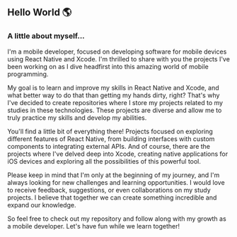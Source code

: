 ## Hello World 🌎

### A little about myself...

I'm a mobile developer, focused on developing software for mobile devices using React Native and Xcode. I'm thrilled to share with you the projects I've been working on as I dive headfirst into this amazing world of mobile programming.

My goal is to learn and improve my skills in React Native and Xcode, and what better way to do that than getting my hands dirty, right? That's why I've decided to create repositories where I store my projects related to my studies in these technologies. These projects are diverse and allow me to truly practice my skills and develop my abilities.

You'll find a little bit of everything there! Projects focused on exploring different features of React Native, from building interfaces with custom components to integrating external APIs. And of course, there are the projects where I've delved deep into Xcode, creating native applications for iOS devices and exploring all the possibilities of this powerful tool.

Please keep in mind that I'm only at the beginning of my journey, and I'm always looking for new challenges and learning opportunities. I would love to receive feedback, suggestions, or even collaborations on my study projects. I believe that together we can create something incredible and expand our knowledge.

So feel free to check out my repository and follow along with my growth as a mobile developer. Let's have fun while we learn together!

